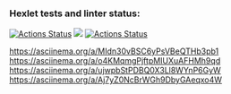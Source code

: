 ### Hexlet tests and linter status:
[![Actions Status](https://github.com/SouthUral/python-project-lvl1/workflows/hexlet-check/badge.svg)](https://github.com/SouthUral/python-project-lvl1/actions)
<a href="https://codeclimate.com/github/codeclimate/codeclimate/maintainability"><img src="https://api.codeclimate.com/v1/badges/a99a88d28ad37a79dbf6/maintainability" /></a>
[![Actions Status](https://github.com/SouthUral/python-project-lvl1/workflows/lint_test/badge.svg)](https://github.com/SouthUral/python-project-lvl1/actions)
<!-- View the recording asciinema -->
https://asciinema.org/a/MIdn30vBSC6yPsVBeQTHb3pb1
https://asciinema.org/a/o4KMqmgPjftpMIUXuAFHMh9qd
https://asciinema.org/a/ujwpbStPDBQ0X3Ll8WYnP6GyW
https://asciinema.org/a/Aj7yZ0NcBrWGh9DbyGAeqxo4W